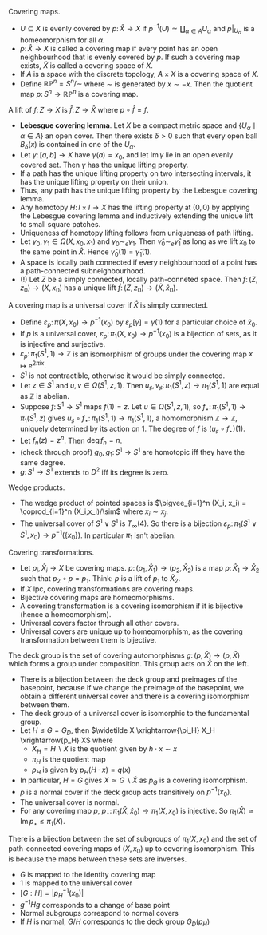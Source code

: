 Covering maps.
- $U \subseteq X$ is evenly covered by $p \colon \hat X \to X$ if $p^{-1}(U) \simeq \coprod_{\alpha \in A} U_\alpha$ and $p|_{U_\alpha}$ is a homeomorphism for all $\alpha$.
- $p \colon \hat X \to X$ is called a covering map if every point has an open neighbourhood that is evenly covered by $p$. If such a covering map exists, $\hat X$ is called a covering space of $X$.
- If $A$ is a space with the discrete topology, $A \times X$ is a covering space of $X$.
- Define $\mathbb R\mathbb P^n = S^n/\sim$ where $\sim$ is generated by $x \sim -x$. Then the quotient map $p \colon S^n \to \mathbb R\mathbb P^n$ is a covering map.

A lift of $f \colon Z \to X$ is $\hat f \colon Z \to \hat X$ where $p \circ \hat f = f$.
- **Lebesgue covering lemma**. Let $X$ be a compact metric space and $\{U_\alpha \mid \alpha \in A\}$ an open cover. Then there exists $\delta > 0$ such that every open ball $B_\delta(x)$ is contained in one of the $U_\alpha$.
- Let $\gamma \colon [a,b] \to X$ have $\gamma(a) = x_0$, and let $\mathrm{Im}\,\gamma$ lie in an open evenly covered set. Then $\gamma$ has the unique lifting property.
- If a path has the unique lifting property on two intersecting intervals, it has the unique lifting property on their union.
- Thus, any path has the unique lifting property by the Lebesgue covering lemma.
- Any homotopy $H \colon I \times I \to X$ has the lifting property at $(0,0)$ by applying the Lebesgue covering lemma and inductively extending the unique lift to small square patches.
- Uniqueness of homotopy lifting follows from uniqueness of path lifting.
- Let $\gamma_0, \gamma_1 \in \Omega(X,x_0,x_1)$ and $\gamma_0 \sim_e \gamma_1$. Then $\hat\gamma_0 \sim_e \hat\gamma_1$ as long as we lift $x_0$ to the same point in $\hat X$. Hence $\hat\gamma_0(1) = \hat\gamma_1(1)$.
- A space is locally path connected if every neighbourhood of a point has a path-connected subneighbourhood.
- (!) Let $Z$ be a simply connected, locally path-conneted space. Then $f \colon (Z,z_0) \to (X,x_0)$ has a unique lift $\hat f \colon (Z,z_0) \to (\hat X, \hat x_0)$.

A covering map is a universal cover if $\hat X$ is simply connected.
- Define $\varepsilon_p \colon \pi(X,x_0) \to p^{-1}(x_0)$ by $\varepsilon_p[\gamma] = \hat\gamma(1)$ for a particular choice of $\hat x_0$.
- If $p$ is a universal cover, $\varepsilon_p \colon \pi_1(X,x_0) \to p^{-1}(x_0)$ is a bijection of sets, as it is injective and surjective.
- $\varepsilon_p \colon \pi_1(S^1, 1) \to \mathbb Z$ is an isomorphism of groups under the covering map $x \mapsto e^{2\pi i x}$.
- $S^1$ is not contractible, otherwise it would be simply connected.
- Let $z \in S^1$ and $u,v \in \Omega(S^1,z,1)$. Then $u_\sharp, v_\sharp \colon \pi_1(S^1, z) \to \pi_1(S^1,1)$ are equal as $\mathbb Z$ is abelian.
- Suppose $f \colon S^1 \to S^1$ maps $f(1) = z$. Let $u \in \Omega(S^1, z,1)$, so $f_\star \colon \pi_1(S^1, 1) \to \pi_1(S^1, z)$ gives $u_\sharp \circ f_\star \colon \pi_1(S^1, 1) \to \pi_1(S^1, 1)$, a homomorphism $\mathbb Z \to \mathbb Z$, uniquely determined by its action on 1. The degree of $f$ is $(u_\sharp \circ f_\star)(1)$.
- Let $f_n(z) = z^n$. Then $\deg f_n = n$.
- (check through proof) $g_0, g_1 \colon S^1 \to S^1$ are homotopic iff they have the same degree.
- $g \colon S^1 \to S^1$ extends to $D^2$ iff its degree is zero.

Wedge products.
- The wedge product of pointed spaces is $\bigvee_{i=1}^n (X_i, x_i) = \coprod_{i=1}^n (X_i,x_i)/\sim$ where $x_i \sim x_j$.
- The universal cover of $S^1 \vee S^1$ is $T_\infty(4)$. So there is a bijection $\varepsilon_p \colon \pi_1(S^1 \vee S^1, x_0) \to p^{-1}(\{x_0\})$. In particular $\pi_1$ isn't abelian.

Covering transformations.
- Let $p_i, \hat X_i \to X$ be covering maps. $p \colon (p_1, \hat X_1) \to (p_2, \hat X_2)$ is a map $p \colon \hat X_1 \to \hat X_2$ such that $p_2 \circ p = p_1$. Think: $p$ is a lift of $p_1$ to $\hat X_2$.
- If $X$ lpc, covering transformations are covering maps.
- Bijective covering maps are homeomorphisms.
- A covering transformation is a covering isomorphism if it is bijective (hence a homeomorphism).
- Universal covers factor through all other covers.
- Universal covers are unique up to homeomorphism, as the covering transformation between them is bijective.

The deck group is the set of covering automorphisms $g \colon (p, \hat X) \to (p, \hat X)$ which forms a group under composition. This group acts on $\hat X$ on the left.
- There is a bijection between the deck group and preimages of the basepoint, because if we change the preimage of the basepoint, we obtain a different universal cover and there is a covering isomorphism between them.
- The deck group of a universal cover is isomorphic to the fundamental group.
- Let $H \leq G = G_D$, then $\widetilde X \xrightarrow{\pi_H} X_H \xrightarrow{p_H} X$ where
	- $X_H = H \backslash X$ is the quotient given by $h \cdot x \sim x$
	- $\pi_H$ is the quotient map
	- $p_H$ is given by $p_H(H \cdot x) = q(x)$
- In particular, $H = G$ gives $X \simeq G \backslash \widetilde X$ as $p_G$ is a covering isomorphism.
- $p$ is a normal cover if the deck group acts transitively on $p^{-1}(x_0)$.
- The universal cover is normal.
- For any covering map $p$, $p_\star \colon \pi_1(\hat X, \hat x_0) \to \pi_1(X,x_0)$ is injective. So $\pi_1(\hat X) \simeq \mathrm{Im}\,p_\star \leq \pi_1(X)$.

There is a bijection between the set of subgroups of $\pi_1(X,x_0)$ and the set of path-connected covering maps of $(X, x_0)$ up to covering isomorphism. This is because the maps between these sets are inverses.
-  $G$ is mapped to the identity covering map
- 1 is mapped to the universal cover
- $[G:H] = |p_H^{-1}(x_0)|$
- $g^{-1} H g$ corresponds to a change of base point
- Normal subgroups correspond to normal covers
- If $H$ is normal, $G/H$ corresponds to the deck group $G_D(p_H)$
